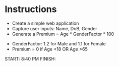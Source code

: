 # Instructions
- Create a simple web application
- Capture user inputs: Name, DoB, Gender
- Generate a Premium = Age * GenderFactor * 100
+ GenderFactor: 1.2 for Male and 1.1 for Female
+ Premium = 0 if Age <18 OR Age >65

START: 8:40 PM
FINISH: 

